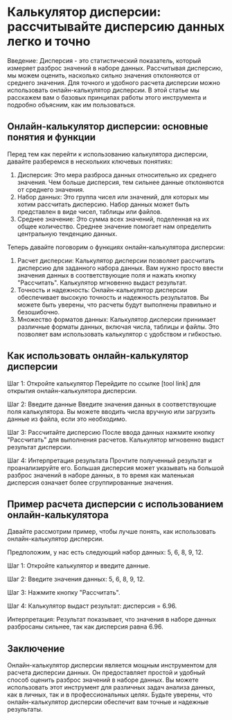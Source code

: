 Калькулятор дисперсии: рассчитывайте дисперсию данных легко и точно
===================================================================

Введение: Дисперсия - это статистический показатель, который измеряет разброс значений в наборе данных. Рассчитывая дисперсию, мы можем оценить, насколько сильно значения отклоняются от среднего значения. Для точного и удобного расчета дисперсии можно использовать онлайн-калькулятор дисперсии. В этой статье мы расскажем вам о базовых принципах работы этого инструмента и подробно объясним, как им пользоваться.

Онлайн-калькулятор дисперсии: основные понятия и функции
--------------------------------------------------------

Перед тем как перейти к использованию калькулятора дисперсии, давайте разберемся в нескольких ключевых понятиях:

1. Дисперсия: Это мера разброса данных относительно их среднего значения. Чем больше дисперсия, тем сильнее данные отклоняются от среднего значения.
2. Набор данных: Это группа чисел или значений, для которых мы хотим рассчитать дисперсию. Набор данных может быть представлен в виде чисел, таблицы или файлов.
3. Среднее значение: Это сумма всех значений, поделенная на их общее количество. Среднее значение помогает нам определить центральную тенденцию данных.

Теперь давайте поговорим о функциях онлайн-калькулятора дисперсии:

1. Расчет дисперсии: Калькулятор дисперсии позволяет рассчитать дисперсию для заданного набора данных. Вам нужно просто ввести значения данных в соответствующие поля и нажать кнопку "Рассчитать". Калькулятор мгновенно выдаст результат.
2. Точность и надежность: Онлайн-калькулятор дисперсии обеспечивает высокую точность и надежность результатов. Вы можете быть уверены, что расчеты будут выполнены правильно и безошибочно.
3. Множество форматов данных: Калькулятор дисперсии принимает различные форматы данных, включая числа, таблицы и файлы. Это позволяет вам использовать калькулятор с удобством и гибкостью.

Как использовать онлайн-калькулятор дисперсии
---------------------------------------------

Шаг 1: Откройте калькулятор Перейдите по ссылке \[tool link\] для открытия онлайн-калькулятора дисперсии.

Шаг 2: Введите данные Введите значения данных в соответствующие поля калькулятора. Вы можете вводить числа вручную или загрузить данные из файла, если это необходимо.

Шаг 3: Рассчитайте дисперсию После ввода данных нажмите кнопку "Рассчитать" для выполнения расчетов. Калькулятор мгновенно выдаст результат дисперсии.

Шаг 4: Интерпретация результата Прочтите полученный результат и проанализируйте его. Большая дисперсия может указывать на большой разброс значений в наборе данных, в то время как маленькая дисперсия означает более сгруппированные значения.

Пример расчета дисперсии с использованием онлайн-калькулятора
-------------------------------------------------------------

Давайте рассмотрим пример, чтобы лучше понять, как использовать онлайн-калькулятор дисперсии.

Предположим, у нас есть следующий набор данных: 5, 6, 8, 9, 12.

Шаг 1: Откройте калькулятор и введите данные.

Шаг 2: Введите значения данных: 5, 6, 8, 9, 12.

Шаг 3: Нажмите кнопку "Рассчитать".

Шаг 4: Калькулятор выдаст результат: дисперсия = 6.96.

Интерпретация: Результат показывает, что значения в наборе данных разбросаны сильнее, так как дисперсия равна 6.96.

Заключение
----------

Онлайн-калькулятор дисперсии является мощным инструментом для расчета дисперсии данных. Он предоставляет простой и удобный способ оценить разброс значений в наборе данных. Вы можете использовать этот инструмент для различных задач анализа данных, как в личных, так и в профессиональных целях. Будьте уверены, что онлайн-калькулятор дисперсии обеспечит вам точные и надежные результаты.